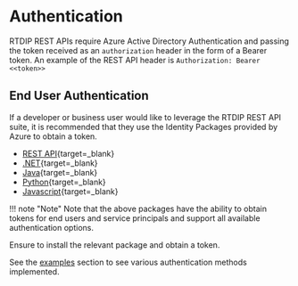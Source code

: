 # Authentication 

RTDIP REST APIs require Azure Active Directory Authentication and passing the token received as an `authorization` header in the form of a Bearer token. An example of the REST API header is `Authorization: Bearer <<token>>`

## End User Authentication

If a developer or business user would like to leverage the RTDIP REST API suite, it is recommended that they use the Identity Packages provided by Azure to obtain a token.

- [REST API](https://docs.microsoft.com/en-us/azure/azure-app-configuration/rest-api-authentication-azure-ad){target=_blank}
- [.NET](https://docs.microsoft.com/en-us/dotnet/api/overview/azure/identity-readme){target=_blank}
- [Java](https://docs.microsoft.com/en-us/java/api/overview/azure/identity-readme?view=azure-java-stable){target=_blank}
- [Python](https://docs.microsoft.com/en-us/python/api/overview/azure/identity-readme?view=azure-python){target=_blank}
- [Javascript](https://docs.microsoft.com/en-us/javascript/api/overview/azure/identity-readme?view=azure-node-latest){target=_blank}

!!! note "Note"
    Note that the above packages have the ability to obtain tokens for end users and service principals and support all available authentication options. 

Ensure to install the relevant package and obtain a token.

See the [examples](./examples.md) section to see various authentication methods implemented.

